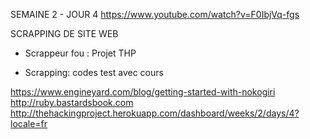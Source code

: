 
SEMAINE 2 - JOUR 4
https://www.youtube.com/watch?v=F0IbjVq-fgs


SCRAPPING DE SITE WEB

- Scrappeur fou : Projet THP

- Scrapping: codes test avec cours

https://www.engineyard.com/blog/getting-started-with-nokogiri
http://ruby.bastardsbook.com
http://thehackingproject.herokuapp.com/dashboard/weeks/2/days/4?locale=fr
